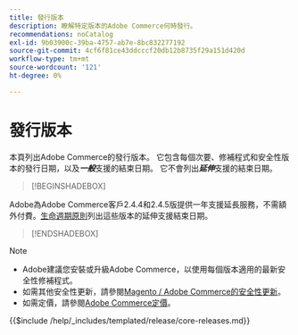 ```yaml
---
title: 發行版本
description: 瞭解特定版本的Adobe Commerce何時發行。
recommendations: noCatalog
exl-id: 9b03900c-39ba-4757-ab7e-8bc832277192
source-git-commit: 4cf6f81ce43ddcccf20db12b8735f29a151d420d
workflow-type: tm+mt
source-wordcount: '121'
ht-degree: 0%

---
```


# 發行版本

本頁列出Adobe Commerce的發行版本。 它包含每個次要、修補程式和安全性版本的發行日期，以及&#x200B;**_一般_**&#x200B;支援的結束日期。 它不會列出&#x200B;**_延伸_**&#x200B;支援的結束日期。

>[!BEGINSHADEBOX]

Adobe為Adobe Commerce客戶2.4.4和2.4.5版提供一年支援延長服務，不需額外付費。[生命週期原則](lifecycle-policy.md)列出這些版本的延伸支援結束日期。

>[!ENDSHADEBOX]

>[!NOTE]
>
>- Adobe建議您安裝或升級Adobe Commerce，以使用每個版本適用的最新安全性修補程式。
>- 如需其他安全性更新，請參閱[Magento / Adobe Commerce的安全性更新](https://helpx.adobe.com/security/products/magento.html)。
>- 如需定價，請參閱[Adobe Commerce定價](https://business.adobe.com/products/magento/pricing.html)。

{{$include /help/_includes/templated/release/core-releases.md}}

<!-- Last updated from includes: 2025-10-14 10:43:33 -->
